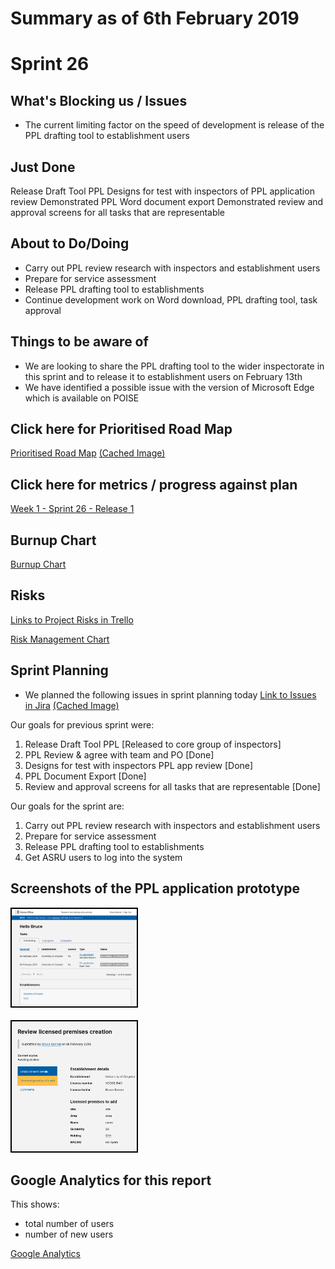 # Summary as of 6th February 2019 

# Sprint 26

## What's Blocking us / Issues
* The current limiting factor on the speed of development is release of the PPL drafting tool to establishment users

## Just Done
Release Draft Tool PPL
Designs for test with inspectors of PPL application review
Demonstrated PPL Word document export
Demonstrated review and approval screens for all tasks that are representable

## About to Do/Doing
* Carry out PPL review research with inspectors and establishment users
* Prepare for service assessment
* Release PPL drafting tool to establishments
* Continue development work on Word download, PPL drafting tool, task approval

## Things to be aware of
* We are looking to share the PPL drafting tool to the wider inspectorate in this sprint and to release it to establishment users on February 13th
* We have identified a possible issue with the version of Microsoft Edge which is available on POISE  

## Click here for Prioritised Road Map
[Prioritised Road Map](https://trello.com/b/p7x9hbPV/prioritised-roadmap)    [\(Cached Image\)](graphs/ASLRoadMap06022019.jpg)

## Click here for metrics / progress against plan
[Week 1 - Sprint 26 - Release 1](graphs/progress06022019.png)

## Burnup Chart

[Burnup Chart](burnup06022019.md)

## Risks
[Links to Project Risks in Trello](https://trello.com/b/VuFuCL7t/risk-register-and-kpis-asl-delivery) 

[Risk Management Chart](graphs/risk06022019.png)


## Sprint Planning
* We planned the following issues in sprint planning today [Link to Issues in Jira](https://jira.digital.homeoffice.gov.uk/secure/RapidBoard.jspa?rapidView=261)    [\(Cached Image\)](graphs/sprint06022019.png)

Our goals for previous sprint were:
1. Release Draft Tool PPL
\[Released to core group of inspectors\]
2. PPL Review & agree with team and PO
\[Done\]
3. Designs for test with inspectors PPL app review
\[Done\]
4. PPL Document Export
\[Done\]
5. Review and approval screens for all tasks that are representable
\[Done\]

Our goals for the sprint are:
1. Carry out PPL review research with inspectors and establishment users 
2. Prepare for service assessment 
3. Release PPL drafting tool to establishments 
4. Get ASRU users to log into the system

## Screenshots of the PPL application prototype
<a href="graphs/proto1_06022019.png"><img src="graphs/proto1_06022019.png" alt="HTML5 Icon" width="200" style="border:2px solid black"></a>
<br>
<br>
<a href="graphs/proto2_06022019.png"><img src="graphs/proto2_06022019.png" alt="HTML5 Icon" width="200" style="border:2px solid black"></a>

## Google Analytics for this report

This shows:
* total number of users
* number of new users

[Google Analytics](graphs/GA30012019.jpg)

